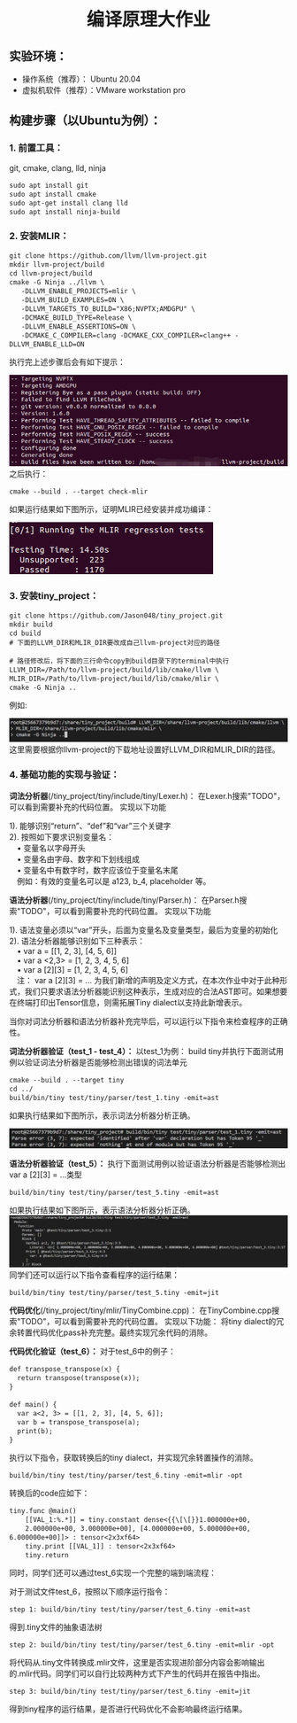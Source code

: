 <!-- <style>
h1 {
    border-bottom: none
}
</style> -->

# <center> <font size=6>编译原理大作业</font>
## 实验环境：
* 操作系统（推荐）： Ubuntu 20.04
* 虚拟机软件（推荐）：VMware workstation pro
## 构建步骤（以Ubuntu为例）：
### 1. 前置工具： 
git, cmake, clang, lld, ninja
```
sudo apt install git
sudo apt install cmake
sudo apt-get install clang lld
sudo apt install ninja-build
```
### 2. 安装MLIR： 
```
git clone https://github.com/llvm/llvm-project.git
mkdir llvm-project/build
cd llvm-project/build
cmake -G Ninja ../llvm \
   -DLLVM_ENABLE_PROJECTS=mlir \
   -DLLVM_BUILD_EXAMPLES=ON \
   -DLLVM_TARGETS_TO_BUILD="X86;NVPTX;AMDGPU" \
   -DCMAKE_BUILD_TYPE=Release \
   -DLLVM_ENABLE_ASSERTIONS=ON \
   -DCMAKE_C_COMPILER=clang -DCMAKE_CXX_COMPILER=clang++ -DLLVM_ENABLE_LLD=ON
```
执行完上述步骤后会有如下提示：


![avatar](imgs/p1.png) 
之后执行：
```
cmake --build . --target check-mlir
```
如果运行结果如下图所示，证明MLIR已经安装并成功编译：


![avatar](imgs/p2.png) 

### 3. 安装tiny_project： 
```
git clone https://github.com/Jason048/tiny_project.git
mkdir build  
cd build
# 下面的LLVM_DIR和MLIR_DIR要改成自己llvm-project对应的路径

# 路径修改后，将下面的三行命令copy到build目录下的terminal中执行
LLVM_DIR=/Path/to/llvm-project/build/lib/cmake/llvm \
MLIR_DIR=/Path/to/llvm-project/build/lib/cmake/mlir \
cmake -G Ninja ..
```
例如:

![avatar](imgs/p3.png) 
这里需要根据你llvm-project的下载地址设置好LLVM_DIR和MLIR_DIR的路径。
### 4. 基础功能的实现与验证：

**词法分析器**(/tiny_project/tiny/include/tiny/Lexer.h)：
在Lexer.h搜索"TODO"，可以看到需要补充的代码位置。
实现以下功能

1).  能够识别“return”、“def”和“var”三个关键字<br>
2).  按照如下要求识别变量名：<br>
&emsp;•  变量名以字母开头<br>
&emsp;• 变量名由字母、数字和下划线组成<br>
&emsp;• 变量名中有数字时，数字应该位于变量名末尾<br>
&emsp;例如：有效的变量名可以是 a123, b_4, placeholder 等。

**语法分析器**(/tiny_project/tiny/include/tiny/Parser.h)：
在Parser.h搜索"TODO"，可以看到需要补充的代码位置。
实现以下功能

1).  语法变量必须以“var”开头，后面为变量名及变量类型，最后为变量的初始化<br>
2).  语法分析器能够识别如下三种表示：<br>
&emsp;• var a = \[[1, 2, 3], [4, 5, 6]] <br>
&emsp;• var a <2,3> = [1, 2, 3, 4, 5, 6]<br>
&emsp;• var a [2][3] = [1, 2, 3, 4, 5, 6]<br>
&emsp;注： var a [2][3] = ... 为我们新增的声明及定义方式，在本次作业中对于此种形式，我们只要求语法分析器能识别这种表示，生成对应的合法AST即可。如果想要在终端打印出Tensor信息，则需拓展Tiny dialect以支持此新增表示。

当你对词法分析器和语法分析器补充完毕后，可以运行以下指令来检查程序的正确性。

**词法分析器验证（test_1 - test_4）：**
以test_1为例：
build tiny并执行下面测试用例以验证词法分析器是否能够检测出错误的词法单元
```
cmake --build . --target tiny
cd ../
build/bin/tiny test/tiny/parser/test_1.tiny -emit=ast
```
如果执行结果如下图所示，表示词法分析器分析正确。

![avatar](imgs/p4.png)

**语法分析器验证（test_5）：**
执行下面测试用例以验证语法分析器是否能够检测出var a [2][3] = ...类型
```
build/bin/tiny test/tiny/parser/test_5.tiny -emit=ast
```
如果执行结果如下图所示，表示语法分析器分析正确。
![avatar](imgs/p5.png)
同学们还可以运行以下指令查看程序的运行结果：
```
build/bin/tiny test/tiny/parser/test_5.tiny -emit=jit
```
**代码优化**(/tiny_project/tiny/mlir/TinyCombine.cpp)：
在TinyCombine.cpp搜索"TODO"，可以看到需要补充的代码位置。
实现以下功能：
将tiny dialect的冗余转置代码优化pass补充完整。最终实现冗余代码的消除。

**代码优化验证（test_6）：**
对于test_6中的例子：
```
def transpose_transpose(x) {
  return transpose(transpose(x));
}

def main() {
  var a<2, 3> = [[1, 2, 3], [4, 5, 6]];
  var b = transpose_transpose(a);
  print(b);
}
```
执行以下指令，获取转换后的tiny dialect，并实现冗余转置操作的消除。
```
build/bin/tiny test/tiny/parser/test_6.tiny -emit=mlir -opt
```
转换后的code应如下：
```
tiny.func @main()
    [[VAL_1:%.*]] = tiny.constant dense<{{\[\[}}1.000000e+00, 
    2.000000e+00, 3.000000e+00], [4.000000e+00, 5.000000e+00, 6.000000e+00]]> : tensor<2x3xf64>
    tiny.print [[VAL_1]] : tensor<2x3xf64>
    tiny.return
```

同时，同学们还可以通过test_6实现一个完整的端到端流程：

对于测试文件test_6，按照以下顺序运行指令：

```
step 1: build/bin/tiny test/tiny/parser/test_6.tiny -emit=ast
```
得到.tiny文件的抽象语法树

```
step 2: build/bin/tiny test/tiny/parser/test_6.tiny -emit=mlir -opt
```
将代码从.tiny文件转换成.mlir文件，这里是否实现进阶部分内容会影响输出的.mlir代码。同学们可以自行比较两种方式下产生的代码并在报告中指出。


```
step 3: build/bin/tiny test/tiny/parser/test_6.tiny -emit=jit
```
得到tiny程序的运行结果，是否进行代码优化不会影响最终运行结果。
